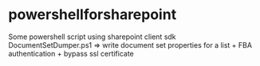 # powershellforsharepoint
Some powershell script using sharepoint client sdk
DocumentSetDumper.ps1 => write document set properties for a list + FBA authentication + bypass ssl certificate 

